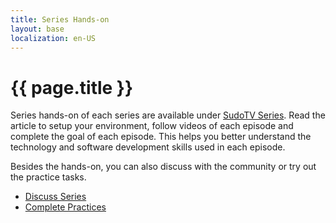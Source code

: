 ```yaml
---
title: Series Hands-on
layout: base
localization: en-US
---
```


# {{ page.title }}

Series hands-on of each series are available under [SudoTV Series](https://series.sudo.tv). Read the article to setup your environment, follow videos of each episode and complete the goal of each episode. This helps you better understand the technology and software development skills used in each episode.

Besides the hands-on, you can also discuss with the community or try out the practice tasks.

- [Discuss Series](../discuss-series)
- [Complete Practices](../complete-practices)
